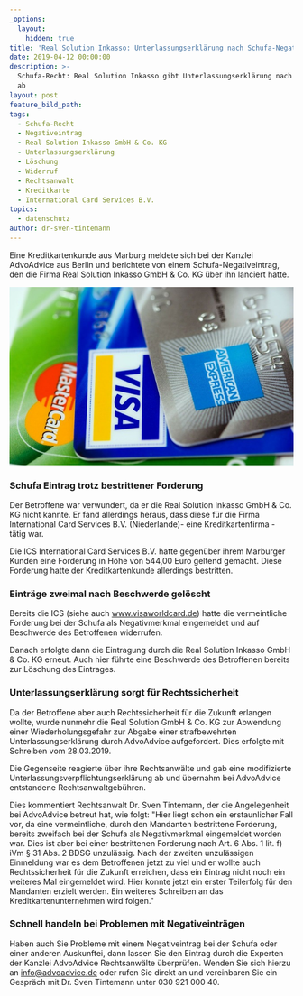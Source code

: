 ```yaml
---
_options:
  layout:
    hidden: true
title: 'Real Solution Inkasso: Unterlassungserklärung nach Schufa-Negativeintrag'
date: 2019-04-12 00:00:00
description: >-
  Schufa-Recht: Real Solution Inkasso gibt Unterlassungserklärung nach Löschung
  ab
layout: post
feature_bild_path:
tags:
  - Schufa-Recht
  - Negativeintrag
  - Real Solution Inkasso GmbH & Co. KG
  - Unterlassungserklärung
  - Löschung
  - Widerruf
  - Rechtsanwalt
  - Kreditkarte
  - International Card Services B.V.
topics:
  - datenschutz
author: dr-sven-tintemann
---
```


Eine Kreditkartenkunde aus Marburg meldete sich bei der Kanzlei AdvoAdvice aus Berlin und berichtete von einem Schufa-Negativeintrag, den die Firma Real Solution Inkasso GmbH & Co. KG über ihn lanciert hatte.

![Kreditkarten - Foto Pixabay](/uploads/american-express-89024-640-4.jpg "Schufa Eintrag wegen Visa Kreditkarte der ICS")

### Schufa Eintrag trotz bestrittener Forderung

Der Betroffene war verwundert, da er die Real Solution Inkasso GmbH & Co. KG nicht kannte. Er fand allerdings heraus, dass diese für die Firma International Card Services B.V. (Niederlande)- eine Kreditkartenfirma - tätig war.

Die ICS International Card Services B.V. hatte gegenüber ihrem Marburger Kunden eine Forderung in Höhe von 544,00 Euro geltend gemacht. Diese Forderung hatte der Kreditkartenkunde allerdings bestritten.

### Einträge zweimal nach Beschwerde gelöscht

Bereits die ICS (siehe auch www.visaworldcard.de) hatte die vermeintliche Forderung bei der Schufa als Negativmerkmal eingemeldet und auf Beschwerde des Betroffenen widerrufen.

Danach erfolgte dann die Eintragung durch die Real Solution Inkasso GmbH & Co. KG erneut. Auch hier führte eine Beschwerde des Betroffenen bereits zur Löschung des Eintrages.

### Unterlassungserklärung sorgt für Rechtssicherheit

Da der Betroffene aber auch Rechtssicherheit für die Zukunft erlangen wollte, wurde nunmehr die Real Solution GmbH & Co. KG zur Abwendung einer Wiederholungsgefahr zur Abgabe einer strafbewehrten Unterlassungserklärung durch AdvoAdvice aufgefordert. Dies erfolgte mit Schreiben vom 28.03.2019.

Die Gegenseite reagierte über ihre Rechtsanwälte und gab eine modifizierte Unterlassungsverpflichtungserklärung ab und übernahm bei AdvoAdvice entstandene Rechtsanwaltgebühren.

Dies kommentiert Rechtsanwalt Dr. Sven Tintemann, der die Angelegenheit bei AdvoAdvice betreut hat, wie folgt: "Hier liegt schon ein erstaunlicher Fall vor, da eine vermeintliche, durch den Mandanten bestrittene Forderung, bereits zweifach bei der Schufa als Negativmerkmal eingemeldet worden war. Dies ist aber bei einer bestrittenen Forderung nach Art. 6 Abs. 1 lit. f) iVm § 31 Abs. 2 BDSG unzulässig. Nach der zweiten unzulässigen Einmeldung war es dem Betroffenen jetzt zu viel und er wollte auch Rechtssicherheit für die Zukunft erreichen, dass ein Eintrag nicht noch ein weiteres Mal eingemeldet wird. Hier konnte jetzt ein erster Teilerfolg für den Mandanten erzielt werden. Ein weiteres Schreiben an das Kreditkartenunternehmen wird folgen."

### Schnell handeln bei Problemen mit Negativeinträgen

Haben auch Sie Probleme mit einem Negativeintrag bei der Schufa oder einer anderen Auskunftei, dann lassen Sie den Eintrag durch die Experten der Kanzlei AdvoAdvice Rechtsanwälte überprüfen. Wenden Sie sich hierzu an info@advoadvice.de oder rufen Sie direkt an und vereinbaren Sie ein Gespräch mit Dr. Sven Tintemann unter 030 921 000 40.
